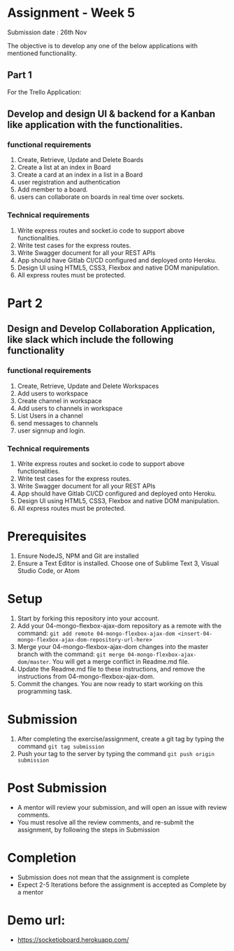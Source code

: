 # Assignment - Week 5

Submission date : 26th Nov

The objective is to develop any one of the below applications with mentioned functionality.

## Part 1
For the Trello Application:

## Develop and design UI & backend for a Kanban like application with the functionalities.

### functional requirements

1. Create, Retrieve, Update and Delete Boards
1. Create a list at an index in Board
1. Create a card at an index in a list in a Board
1. user registration and authentication
1. Add member to a board.
1. users can collaborate on boards in real time over sockets. 

### Technical requirements
1. Write express routes and socket.io code to support above functionalities.
1. Write test cases for the express routes.
1. Write Swagger document for all your REST APIs
1. App should have Gitlab CI/CD configured and deployed onto Heroku.
1. Design UI using HTML5, CSS3, Flexbox and native DOM manipulation.
1. All express routes must be protected.


# Part 2
## Design and Develop Collaboration Application, like slack which include the     following functionality

### functional requirements
1. Create, Retrieve, Update and Delete Workspaces
1. Add users to workspace
1. Create channel in workspace
1. Add users to channels in workspace
1. List Users in a channel
1. send messages to channels
1. user signnup and login.

### Technical requirements
1. Write express routes and socket.io code to support above functionalities.
1. Write test cases for the express routes.
1. Write Swagger document for all your REST APIs
1. App should have Gitlab CI/CD configured and deployed onto Heroku.
1. Design UI using HTML5, CSS3, Flexbox and native DOM manipulation.
1. All express routes must be protected.

# Prerequisites
1. Ensure NodeJS, NPM and Git are installed
1. Ensure a Text Editor is installed. Choose one of Sublime Text 3, Visual Studio Code, or Atom

# Setup
1. Start by forking this repository into your account.
2. Add your 04-mongo-flexbox-ajax-dom repository as a remote with the command: `git add remote 04-mongo-flexbox-ajax-dom <insert-04-mongo-flexbox-ajax-dom-repository-url-here>`
3. Merge your 04-mongo-flexbox-ajax-dom changes into the master branch with the command: `git merge 04-mongo-flexbox-ajax-dom/master`. You will get a merge conflict in Readme.md file.
4. Update the Readme.md file to these instructions, and remove the instructions from 04-mongo-flexbox-ajax-dom.
5. Commit the changes. You are now ready to start working on this programming task.

# Submission
1. After completing the exercise/assignment, create a git tag by typing the command `git tag submission`
2. Push your tag to the server by typing the command `git push origin submission`

# Post Submission
- A mentor will review your submission, and will open an issue with review comments.
- You must resolve all the review comments, and re-submit the assignment, by following the steps in Submission

# Completion
- Submission does not mean that the assignment is complete
- Expect 2-5 Iterations before the assignment is accepted as Complete by a mentor

# Demo url:
- https://socketioboard.herokuapp.com/
